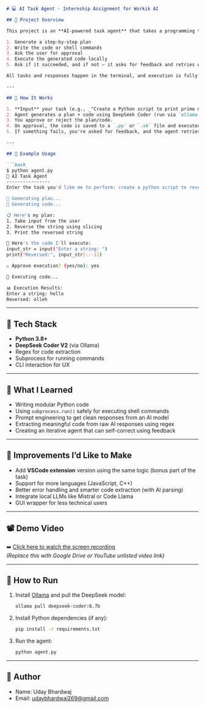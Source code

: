 
```markdown
# 💻 AI Task Agent - Internship Assignment for Workik AI

## 🧠 Project Overview

This project is an **AI-powered task agent** that takes a programming task via command line and uses a free AI model (DeepSeek Coder V2 via Ollama) to:

1. Generate a step-by-step plan
2. Write the code or shell commands
3. Ask the user for approval
4. Execute the generated code locally
5. Ask if it succeeded, and if not — it asks for feedback and retries with a refined plan

All tasks and responses happen in the terminal, and execution is fully local.

---

## 🚀 How It Works

1. **Input** your task (e.g., _"Create a Python script to print prime numbers"_).
2. Agent generates a plan + code using DeepSeek Coder (run via `ollama run deepseek-coder:6.7b`)
3. You approve or reject the plan/code.
4. On approval, the code is saved to a `.py` or `.sh` file and executed.
5. If something fails, you're asked for feedback, and the agent retries.

---

## 🧪 Example Usage

```bash
$ python agent.py
🤖 AI Task Agent
----------------
Enter the task you'd like me to perform: create a python script to reverse a string

🧠 Generating plan...
🧠 Generating code...

📋 Here's my plan:
1. Take input from the user
2. Reverse the string using slicing
3. Print the reversed string

📝 Here's the code I'll execute:
input_str = input("Enter a string: ")
print("Reversed:", input_str[::-1])

⚠️ Approve execution? (yes/no): yes

🚀 Executing code...

📊 Execution Results:
Enter a string: hello
Reversed: olleh
```

---

## 🧰 Tech Stack

- **Python 3.8+**
- **DeepSeek Coder V2** (via Ollama)
- Regex for code extraction
- Subprocess for running commands
- CLI interaction for UX

---

## 📝 What I Learned

- Writing modular Python code
- Using `subprocess.run()` safely for executing shell commands
- Prompt engineering to get clean responses from an AI model
- Extracting meaningful code from raw AI responses using regex
- Creating an iterative agent that can self-correct using feedback

---

## 🔧 Improvements I’d Like to Make

- Add **VSCode extension** version using the same logic (bonus part of the task)
- Support for more languages (JavaScript, C++)
- Better error handling and smarter code extraction (with AI parsing)
- Integrate local LLMs like Mistral or Code Llama
- GUI wrapper for less technical users

---

## 📽️ Demo Video

➡️ [Click here to watch the screen recording](https://yourlink.com)  
_(Replace this with Google Drive or YouTube unlisted video link)_

---

## 📂 How to Run

1. Install [Ollama](https://ollama.com) and pull the DeepSeek model:
   ```bash
   ollama pull deepseek-coder:6.7b
   ```

2. Install Python dependencies (if any):
   ```bash
   pip install -r requirements.txt
   ```

3. Run the agent:
   ```bash
   python agent.py
   ```

---

## 👤 Author

- Name: Uday Bhardwaj
- Email: udaybhardwaj269@gmail.com
```
